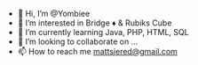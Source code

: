 - 👋 Hi, I’m @Yombiee
- 👀 I’m interested in Bridge ♦️ & Rubiks Cube
- 🌱 I’m currently learning Java, PHP, HTML, SQL
- 💞️ I’m looking to collaborate on ...
- 📫 How to reach me mattsiered@gmail.com

<!---
Yombiee/Yombiee is a ✨ special ✨ repository because its `README.md` (this file) appears on your GitHub profile.
You can click the Preview link to take a look at your changes.
--->
